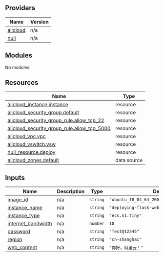 <!-- BEGIN_TF_DOCS -->
## Providers

| Name | Version |
|------|---------|
| <a name="provider_alicloud"></a> [alicloud](#provider\_alicloud) | n/a |
| <a name="provider_null"></a> [null](#provider\_null) | n/a |

## Modules

No modules.

## Resources

| Name | Type |
|------|------|
| [alicloud_instance.instance](https://registry.terraform.io/providers/aliyun/alicloud/latest/docs/resources/instance) | resource |
| [alicloud_security_group.default](https://registry.terraform.io/providers/aliyun/alicloud/latest/docs/resources/security_group) | resource |
| [alicloud_security_group_rule.allow_tcp_22](https://registry.terraform.io/providers/aliyun/alicloud/latest/docs/resources/security_group_rule) | resource |
| [alicloud_security_group_rule.allow_tcp_5000](https://registry.terraform.io/providers/aliyun/alicloud/latest/docs/resources/security_group_rule) | resource |
| [alicloud_vpc.vpc](https://registry.terraform.io/providers/aliyun/alicloud/latest/docs/resources/vpc) | resource |
| [alicloud_vswitch.vsw](https://registry.terraform.io/providers/aliyun/alicloud/latest/docs/resources/vswitch) | resource |
| [null_resource.deploy](https://registry.terraform.io/providers/hashicorp/null/latest/docs/resources/resource) | resource |
| [alicloud_zones.default](https://registry.terraform.io/providers/aliyun/alicloud/latest/docs/data-sources/zones) | data source |

## Inputs

| Name | Description | Type | Default | Required |
|------|-------------|------|---------|:--------:|
| <a name="input_image_id"></a> [image\_id](#input\_image\_id) | n/a | `string` | `"ubuntu_18_04_64_20G_alibase_20190624.vhd"` | no |
| <a name="input_instance_name"></a> [instance\_name](#input\_instance\_name) | n/a | `string` | `"deploying-flask-web-server"` | no |
| <a name="input_instance_type"></a> [instance\_type](#input\_instance\_type) | n/a | `string` | `"ecs.n1.tiny"` | no |
| <a name="input_internet_bandwidth"></a> [internet\_bandwidth](#input\_internet\_bandwidth) | n/a | `number` | `10` | no |
| <a name="input_password"></a> [password](#input\_password) | n/a | `string` | `"Test@12345"` | no |
| <a name="input_region"></a> [region](#input\_region) | n/a | `string` | `"cn-shanghai"` | no |
| <a name="input_web_content"></a> [web\_content](#input\_web\_content) | n/a | `string` | `"你好，阿里云！"` | no |
<!-- END_TF_DOCS -->